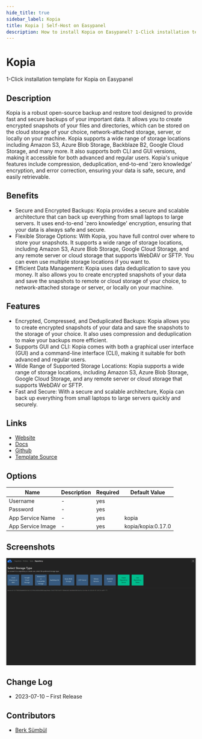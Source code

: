 ```yaml
---
hide_title: true
sidebar_label: Kopia
title: Kopia | Self-Host on Easypanel
description: How to install Kopia on Easypanel? 1-Click installation template for Kopia on Easypanel
---
```


<!-- generated -->

# Kopia

1-Click installation template for Kopia on Easypanel

## Description

Kopia is a robust open-source backup and restore tool designed to provide fast and secure backups of your important data. It allows you to create encrypted snapshots of your files and directories, which can be stored on the cloud storage of your choice, network-attached storage, server, or locally on your machine. Kopia supports a wide range of storage locations including Amazon S3, Azure Blob Storage, Backblaze B2, Google Cloud Storage, and many more. It also supports both CLI and GUI versions, making it accessible for both advanced and regular users. Kopia&#39;s unique features include compression, deduplication, end-to-end &#39;zero knowledge&#39; encryption, and error correction, ensuring your data is safe, secure, and easily retrievable.

## Benefits

- Secure and Encrypted Backups: Kopia provides a secure and scalable architecture that can back up everything from small laptops to large servers. It uses end-to-end 'zero knowledge' encryption, ensuring that your data is always safe and secure.
- Flexible Storage Options: With Kopia, you have full control over where to store your snapshots. It supports a wide range of storage locations, including Amazon S3, Azure Blob Storage, Google Cloud Storage, and any remote server or cloud storage that supports WebDAV or SFTP. You can even use multiple storage locations if you want to.
- Efficient Data Management: Kopia uses data deduplication to save you money. It also allows you to create encrypted snapshots of your data and save the snapshots to remote or cloud storage of your choice, to network-attached storage or server, or locally on your machine.

## Features

- Encrypted, Compressed, and Deduplicated Backups: Kopia allows you to create encrypted snapshots of your data and save the snapshots to the storage of your choice. It also uses compression and deduplication to make your backups more efficient.
- Supports GUI and CLI: Kopia comes with both a graphical user interface (GUI) and a command-line interface (CLI), making it suitable for both advanced and regular users.
- Wide Range of Supported Storage Locations: Kopia supports a wide range of storage locations, including Amazon S3, Azure Blob Storage, Google Cloud Storage, and any remote server or cloud storage that supports WebDAV or SFTP.
- Fast and Secure: With a secure and scalable architecture, Kopia can back up everything from small laptops to large servers quickly and securely.

## Links

- [Website](https://kopia.io/)
- [Docs](https://kopia.io/docs/)
- [Github](https://github.com/kopia/kopia/)
- [Template Source](https://github.com/easypanel-io/templates/tree/main/templates/kopia)

## Options

Name | Description | Required | Default Value
-|-|-|-
Username | - | yes | 
Password | - | yes | 
App Service Name | - | yes | kopia
App Service Image | - | yes | kopia/kopia:0.17.0

## Screenshots

![Kopia Screenshot](./assets/screenshot.png)

## Change Log

- 2023-07-10 – First Release

## Contributors

- [Berk Sümbül](https://berksmbl.com)
